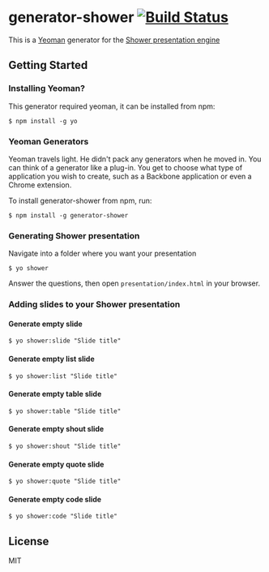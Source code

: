 # generator-shower [![Build Status](https://travis-ci.org/forrana/generator-shower-lite.svg?branch=master)](https://travis-ci.org/forrana/generator-shower-lite)
This is a [Yeoman](http://yeoman.io) generator for the [Shower presentation engine](http://shwr.me)

## Getting Started

### Installing Yeoman?

This generator required yeoman, it can be installed from npm:

```
$ npm install -g yo
```

### Yeoman Generators

Yeoman travels light. He didn't pack any generators when he moved in. You can think of a generator like a plug-in. You get to choose what type of application you wish to create, such as a Backbone application or even a Chrome extension.

To install generator-shower from npm, run:

```
$ npm install -g generator-shower
```

### Generating Shower presentation
Navigate into a folder where you want your presentation

```
$ yo shower
```

Answer the questions, then open `presentation/index.html` in your browser.

### Adding slides to your Shower presentation
#### Generate empty slide
```
$ yo shower:slide "Slide title"
```

#### Generate empty list slide
```
$ yo shower:list "Slide title"
```

#### Generate empty table slide
```
$ yo shower:table "Slide title"
```

#### Generate empty shout slide
```
$ yo shower:shout "Slide title"
```

#### Generate empty quote slide
```
$ yo shower:quote "Slide title"
```

#### Generate empty code slide
```
$ yo shower:code "Slide title"
```

## License

MIT

